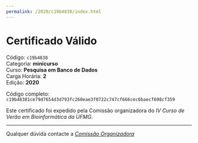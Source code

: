 ```yaml
---
permalink: /2020/c19b4838/index.html
---
```


# Certificado Válido

Código: `c19b4838`<br>
Categoria: **minicurso**<br>
Curso: **Pesquisa em Banco de Dados**<br>
Carga Horária: **2**<br>
Edição: **2020**<br>


Código completo: `c19b48381ce79d7654d3d793fc260eae3f0722c747cf666cec6baecf698cf359`


Este certificado foi expedido pela Comissão organizadora do *IV Curso de Verão em Bioinformática da UFMG*.

----

Qualquer dúvida contacte a [_Comissão Organizadora_](<mailto:cursobioinfoufmg@gmail.com$subject=[Certificados]>)

